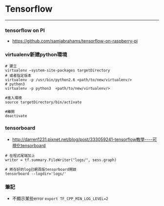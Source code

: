 # Tensorflow

---

### tensorflow on PI
- https://github.com/samjabrahams/tensorflow-on-raspberry-pi


### virtualenv新建python環境

```
# 建立
virtualenv —system-site-packages targetDirectory
# 或者指定版本
virtualenv -p /usr/bin/python2.6 <path/to/new/virtualenv/>
# python3
virtualenv -p python3  <path/to/new/virtualenv/>

#進入環境
source targetDirectory/bin/activate

#離開
deactivate
```

### tensorboard
- http://darren1231.pixnet.net/blog/post/333059241-tensorflow教學----可視化tensorboard
```
# 在程式尾端加上
writer = tf.summary.FileWriter("logs/", sess.graph)

# 將存好的log已網頁版tensorboard開啟
tensorboard --logdir='logs/'	
```

### 筆記

- 不顯示某些error
```export TF_CPP_MIN_LOG_LEVEL=2```



